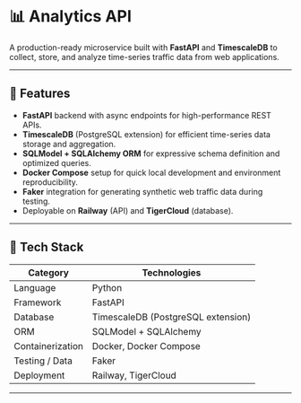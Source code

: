# 📊 Analytics API

A production-ready microservice built with **FastAPI** and **TimescaleDB** to collect, store, and analyze time-series traffic data from web applications.

---

## 🚀 Features

- **FastAPI** backend with async endpoints for high-performance REST APIs.  
- **TimescaleDB** (PostgreSQL extension) for efficient time-series data storage and aggregation.  
- **SQLModel + SQLAlchemy ORM** for expressive schema definition and optimized queries.  
- **Docker Compose** setup for quick local development and environment reproducibility.  
- **Faker** integration for generating synthetic web traffic data during testing.  
- Deployable on **Railway** (API) and **TigerCloud** (database).

---

## 🧱 Tech Stack

| Category | Technologies |
|-----------|---------------|
| Language | Python |
| Framework | FastAPI |
| Database | TimescaleDB (PostgreSQL extension) |
| ORM | SQLModel + SQLAlchemy |
| Containerization | Docker, Docker Compose |
| Testing / Data | Faker |
| Deployment | Railway, TigerCloud |

---



